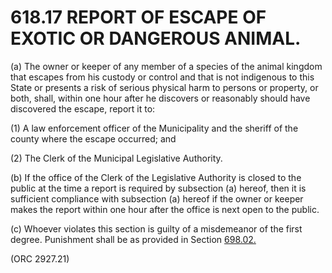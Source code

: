 618.17 REPORT OF ESCAPE OF EXOTIC OR DANGEROUS ANIMAL.
======================================================

​(a) The owner or keeper of any member of a species of the animal
kingdom that escapes from his custody or control and that is not
indigenous to this State or presents a risk of serious physical harm to
persons or property, or both, shall, within one hour after he discovers
or reasonably should have discovered the escape, report it to:

​(1) A law enforcement officer of the Municipality and the sheriff of
the county where the escape occurred; and

​(2) The Clerk of the Municipal Legislative Authority.

​(b) If the office of the Clerk of the Legislative Authority is closed
to the public at the time a report is required by subsection (a) hereof,
then it is sufficient compliance with subsection (a) hereof if the owner
or keeper makes the report within one hour after the office is next open
to the public.

​(c) Whoever violates this section is guilty of a misdemeanor of the
first degree. Punishment shall be as provided in Section
[698.02.](38e2f631.html)

(ORC 2927.21)
